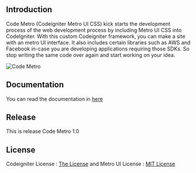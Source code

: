 ## Introduction

Code Metro (Codeigniter Metro UI CSS) kick starts the development process of the web development process by including Metro UI CSS into CodeIgniter. With this custom Codeigniter framework, you can make a site with an metro UI interface.
It also includes certain libraries such as AWS and Facebook in-case you are developing applications requiring those SDKs. So stop writing the same code over again and start working on your idea.

![Code Metro](http://i1087.photobucket.com/albums/j474/Zulfindra_Juliant/cover-metro_zpsd0cd9314.png)

## Documentation

You can read the documentation in [here](https://github.com/zulfinjuliant/codemetro/wiki/Documentation-of-Code-Metro)

## Release

This is release Code Metro 1.0

## License

Codeigniter License : [The License](http://codeigniter.com/user_guide/license.html) and
Metro UI License : [MIT License](https://github.com/olton/Metro-UI-CSS/blob/master/LICENSE)
